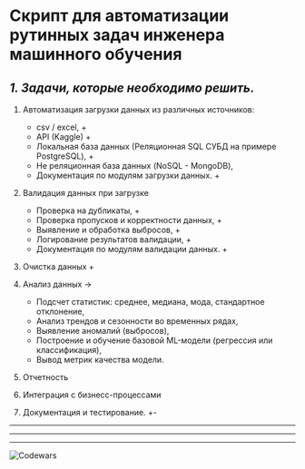# **Скрипт для автоматизации рутинных задач инженера машинного обучения**
## *1. Задачи, которые необходимо решить.*
1. Автоматизация загрузки данных из различных источников:

    - csv / excel, +
    - API (Kaggle) + 
    - Локальная база данных (Реляционная SQL СУБД на примере PostgreSQL), +
    - Не реляционная база данных (NoSQL - MongoDB),
    - Документация по модулям загрузки данных. +

2. Валидация данных при загрузке

    - Проверка на дубликаты, +
    - Проверка пропусков и корректности данных, +
    - Выявление и обработка выбросов, +
    - Логирование результатов валидации, +
    - Документация по модулям валидации данных. +

3. Очистка данных +
4. Анализ данных ->
    - Подсчет статистик: среднее, медиана, мода, стандартное
отклонение,
    - Анализ трендов и сезонности во временных рядах,
    - Выявление аномалий (выбросов),
    - Построение и обучение базовой ML-модели (регрессия или
классификация),
    - Вывод метрик качества модели.
5. Отчетность
6. Интеграция с бизнесс-процессами
7. Документация и тестирование. +-

---
---
---


![Codewars](https://www.codewars.com/users/Ollldman/badges/micro)

